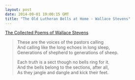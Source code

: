 ```yaml
---
layout: post
date: 2014-09-01 19:00:15 GMT
title: "The Old Lutheran Bells at Home - Wallace Stevens"
---
```

<a href="http://www.amazon.in/gp/product/0679726691/ref=as_li_tl?ie=UTF8&camp=3626&creative=24822&creativeASIN=0679726691&linkCode=as2&tag=arpstum-21">The Collected Poems of Wallace Stevens</a><img src="http://ir-in.amazon-adsystem.com/e/ir?t=arpstum-21&l=as2&o=31&a=0679726691" width="1" height="1" border="0" alt="" style="border:none !important; margin:0px !important;" />

<blockquote><p>These are the voices of the pastors calling<br/>
And calling like the long echoes in long sleep,<br/>
Generations of shepherd to generations of sheep. </p>

<p>Each truth is a sect though no bells ring for it. <br/>
And the bells belong to the sections, after all,<br/>
As they jangle and dangle and kick their feet.</p></blockquote>
